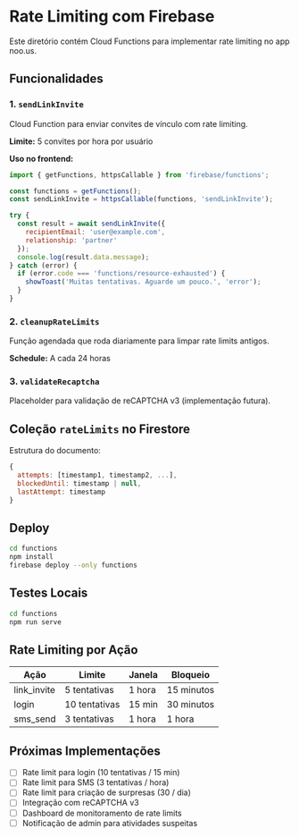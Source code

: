 # Rate Limiting com Firebase

Este diretório contém Cloud Functions para implementar rate limiting no app noo.us.

## Funcionalidades

### 1. `sendLinkInvite`
Cloud Function para enviar convites de vínculo com rate limiting.

**Limite:** 5 convites por hora por usuário

**Uso no frontend:**
```javascript
import { getFunctions, httpsCallable } from 'firebase/functions';

const functions = getFunctions();
const sendLinkInvite = httpsCallable(functions, 'sendLinkInvite');

try {
  const result = await sendLinkInvite({
    recipientEmail: 'user@example.com',
    relationship: 'partner'
  });
  console.log(result.data.message);
} catch (error) {
  if (error.code === 'functions/resource-exhausted') {
    showToast('Muitas tentativas. Aguarde um pouco.', 'error');
  }
}
```

### 2. `cleanupRateLimits`
Função agendada que roda diariamente para limpar rate limits antigos.

**Schedule:** A cada 24 horas

### 3. `validateRecaptcha`
Placeholder para validação de reCAPTCHA v3 (implementação futura).

## Coleção `rateLimits` no Firestore

Estrutura do documento:
```javascript
{
  attempts: [timestamp1, timestamp2, ...],
  blockedUntil: timestamp | null,
  lastAttempt: timestamp
}
```

## Deploy

```bash
cd functions
npm install
firebase deploy --only functions
```

## Testes Locais

```bash
cd functions
npm run serve
```

## Rate Limiting por Ação

| Ação | Limite | Janela | Bloqueio |
|------|--------|--------|----------|
| link_invite | 5 tentativas | 1 hora | 15 minutos |
| login | 10 tentativas | 15 min | 30 minutos |
| sms_send | 3 tentativas | 1 hora | 1 hora |

## Próximas Implementações

- [ ] Rate limit para login (10 tentativas / 15 min)
- [ ] Rate limit para SMS (3 tentativas / hora)  
- [ ] Rate limit para criação de surpresas (30 / dia)
- [ ] Integração com reCAPTCHA v3
- [ ] Dashboard de monitoramento de rate limits
- [ ] Notificação de admin para atividades suspeitas
